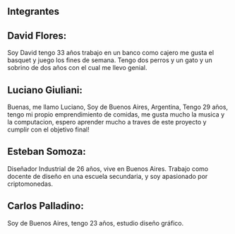 Integrantes
---------

## David Flores: 
Soy David tengo 33 años trabajo en un banco como cajero me gusta el basquet y juego los fines de semana. Tengo dos perros y un gato y un sobrino de dos años con el cual me llevo genial.

## Luciano Giuliani:
Buenas, me llamo Luciano, Soy de Buenos Aires, Argentina, Tengo 29 años, tengo mi propio emprendimiento de comidas, me gusta mucho la musica y la computacion, espero aprender mucho a traves de este proyecto y cumplir con el objetivo final!

## Esteban Somoza:
Diseñador Industrial de 26 años, vive en Buenos Aires. Trabajo como docente de diseño en una escuela secundaria, y soy apasionado por criptomonedas.

## Carlos Palladino:
Soy de Buenos Aires, tengo 23 años, estudio diseño gráfico.
